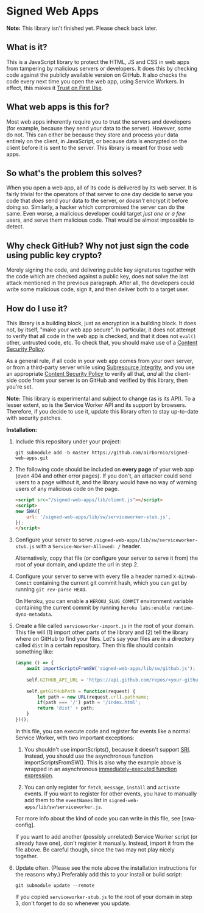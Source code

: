 # Signed Web Apps

**Note:** This library isn't finished yet. Please check back later.

## What is it?

This is a JavaScript library to protect the HTML, JS and CSS in web apps
from tampering by malicious servers or developers. It does this by
checking code against the publicly available version on GitHub. It also
checks the code every next time you open the web app, using Service
Workers. In effect, this makes it [Trust on First Use][TOFU].

## What web apps is this for?

Most web apps inherently require you to trust the servers and developers
(for example, because they send your data to the server). However, some
do not. This can either be because they store and process your data
entirely on the client, in JavaScript, or because data is encrypted on
the client before it is sent to the server. This library is meant for
those web apps.

## So what's the problem this solves?

When you open a web app, all of its code is delivered by its web server.
It is fairly trivial for the operators of that server to one day decide
to serve you code that *does* send your data to the server, or *doesn't*
encrypt it before doing so. Similarly, a hacker which compromised the
server can do the same. Even worse, a malicious developer could target
*just one or a few* users, and serve them malicious code. That would be
almost impossible to detect.

## Why check GitHub? Why not just sign the code using public key crypto?

Merely signing the code, and delivering public key signatures together
with the code which are checked against a public key, does not solve the
last attack mentioned in the previous paragraph. After all, the
developers could write some malicious code, sign it, and then deliver
both to a target user.

## How do I use it?

This library is a building block, just as encryption is a building
block. It does not, by itself, "make your web app secure". In
particular, it does not attempt to verify that all code in the web app
is checked, and that it does not `eval()` other, untrusted code, etc. To
check that, you should make use of a [Content Security Policy][CSP].

As a general rule, if all code in your web app comes from your own
server, or from a third-party server while using [Subresource
Integrity][SRI], and you use an appropriate [Content Security
Policy][CSP] to verify all that, *and* all the client-side code from
your server is on GitHub and verified by this library, then you're set.

**Note:** This library is experimental and subject to change (as is its
API). To a lesser extent, so is the Service Worker API and its support
by browsers. Therefore, if you decide to use it, update this library
often to stay up-to-date with security patches.

**Installation:**

1.  Include this repository under your project:

        git submodule add -b master https://github.com/airbornio/signed-web-apps.git

2.  The following code should be included on **every page** of your web
    app (even 404 and other error pages). If you don't, an attacker
    could send users to a page without it, and the library would have no
    way of warning users of any malicious code on the page.

    ```html
    <script src="/signed-web-apps/lib/client.js"></script>
    <script>
    new SWA({
        url: '/signed-web-apps/lib/sw/serviceworker-stub.js',
    });
    </script>
    ```

3.  Configure your server to serve
    `/signed-web-apps/lib/sw/serviceworker-stub.js` with a
    `Service-Worker-Allowed: /` header.
    
    Alternatively, copy that file (or configure your server to serve it
    from) the root of your domain, and update the url in step 2.

4.  Configure your server to serve with every file a header named
    `X-GitHub-Commit` containing the current git commit hash, which you
    can get by running `git rev-parse HEAD`.
    
    On Heroku, you can enable a `HEROKU_SLUG_COMMIT` environment
    variable containing the current commit by running `heroku
    labs:enable runtime-dyno-metadata`.

5.  Create a file called `serviceworker-import.js` in the root of your
    domain. This file will (1) import other parts of the library and
    (2) tell the library where on GitHub to find your files. Let's say
    your files are in a directory called `dist` in a certain repository.
    Then this file should contain something like:
    
    ```js
    (async () => {
        await importScriptsFromSW('signed-web-apps/lib/sw/github.js');
        
        self.GITHUB_API_URL = 'https://api.github.com/repos/<your-github-username>/<your-github-repo>/contents/?ref=';
        
        self.getGitHubPath = function(request) {
            let path = new URL(request.url).pathname;
            if(path === '/') path = '/index.html';
            return 'dist' + path;
        }
    })();
    ```
    
    In this file, you can execute code and register for events like a
    normal Service Worker, with two important exceptions:
    
    1.  You shouldn't use importScripts(), because it doesn't support
        [SRI]. Instead, you should use the asynchronous function
        importScriptsFromSW(). This is also why the example above is
        wrapped in an asynchronous [immediately-executed function
        expression][IIFE].
    
    2.  You can only register for `fetch`, `message`, `install` and
        `activate` events. If you want to register for other events, you
        have to manually add them to the `eventNames` list in
        `signed-web-apps/lib/sw/serviceworker.js`.
    
    For more info about the kind of code you can write in this file, see
    [swa-config].
    
    If you want to add another (possibly unrelated) Service Worker
    script (or already have one), don't register it manually. Instead,
    import it from the file above. Be careful though, since the two may
    not play nicely together.

6.  Update often. (Please see the note above the installation
    instructions for the reasons why.) Preferably add this to your
    install or build script:

        git submodule update --remote
    
    If you copied `serviceworker-stub.js` to the root of your domain in
    step 3, don't forget to do so whenever you update.


[TOFU]: https://en.wikipedia.org/wiki/Trust_on_first_use
[CSP]: https://developer.mozilla.org/docs/Web/HTTP/CSP
[SRI]: https://developer.mozilla.org/docs/Web/Security/Subresource_Integrity
[IIFE]: https://developer.mozilla.org/docs/Glossary/IIFE